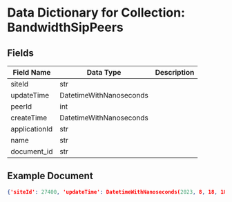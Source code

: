 # Data Dictionary for Collection: BandwidthSipPeers
## Fields
| Field Name | Data Type | Description |
|------------|-----------|-------------|
| siteId | str | |
| updateTime | DatetimeWithNanoseconds | |
| peerId | int | |
| createTime | DatetimeWithNanoseconds | |
| applicationId | str | |
| name | str | |
| document_id | str | |

## Example Document
```json
{'siteId': 27400, 'updateTime': DatetimeWithNanoseconds(2023, 8, 18, 18, 56, 3, 893000, tzinfo=datetime.timezone.utc), 'peerId': 841699, 'createTime': DatetimeWithNanoseconds(2023, 8, 18, 18, 56, 3, 893000, tzinfo=datetime.timezone.utc), 'applicationId': '2e702737-7a28-4264-98d3-53818841c31f', 'name': '17003005-2FA', 'document_id': 'IeySeT35M9RIgCfStmRh'}
```
